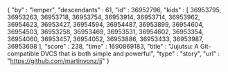 {
  "by" : "lemper",
  "descendants" : 61,
  "id" : 36952796,
  "kids" : [ 36953795, 36953263, 36953718, 36953754, 36953914, 36953714, 36953962, 36954623, 36953427, 36954594, 36954487, 36953899, 36954604, 36954503, 36953258, 36953469, 36953531, 36954602, 36953354, 36954060, 36953457, 36954052, 36953886, 36953433, 36953987, 36953698 ],
  "score" : 238,
  "time" : 1690869183,
  "title" : "Jujutsu: A Git-compatible DVCS that is both simple and powerful",
  "type" : "story",
  "url" : "https://github.com/martinvonz/jj"
}
